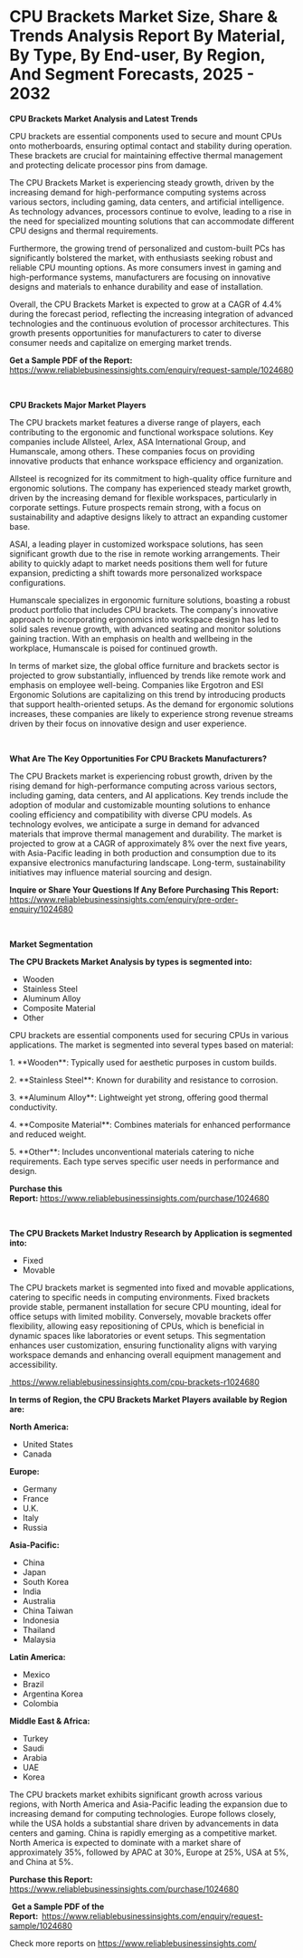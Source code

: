 <p><h1>CPU Brackets Market Size, Share & Trends Analysis Report By Material, By Type, By End-user, By Region, And Segment Forecasts, 2025 - 2032</h1></p><p><strong>CPU Brackets Market Analysis and Latest Trends</strong></p>
<p><p>CPU brackets are essential components used to secure and mount CPUs onto motherboards, ensuring optimal contact and stability during operation. These brackets are crucial for maintaining effective thermal management and protecting delicate processor pins from damage.</p><p>The CPU Brackets Market is experiencing steady growth, driven by the increasing demand for high-performance computing systems across various sectors, including gaming, data centers, and artificial intelligence. As technology advances, processors continue to evolve, leading to a rise in the need for specialized mounting solutions that can accommodate different CPU designs and thermal requirements.</p><p>Furthermore, the growing trend of personalized and custom-built PCs has significantly bolstered the market, with enthusiasts seeking robust and reliable CPU mounting options. As more consumers invest in gaming and high-performance systems, manufacturers are focusing on innovative designs and materials to enhance durability and ease of installation.</p><p>Overall, the CPU Brackets Market is expected to grow at a CAGR of 4.4% during the forecast period, reflecting the increasing integration of advanced technologies and the continuous evolution of processor architectures. This growth presents opportunities for manufacturers to cater to diverse consumer needs and capitalize on emerging market trends.</p></p>
<p><strong>Get a Sample PDF of the Report:&nbsp;</strong> <a href="https://www.reliablebusinessinsights.com/enquiry/request-sample/1024680?utm_campaign=2242&utm_medium=2&utm_source=Github&utm_content=ia&utm_term=06032025&utm_id=cpu-brackets">https://www.reliablebusinessinsights.com/enquiry/request-sample/1024680</a></p>
<p>&nbsp;</p>
<p><strong>CPU Brackets Major Market Players</strong></p>
<p><p>The CPU brackets market features a diverse range of players, each contributing to the ergonomic and functional workspace solutions. Key companies include Allsteel, Arlex, ASA International Group, and Humanscale, among others. These companies focus on providing innovative products that enhance workspace efficiency and organization.</p><p>Allsteel is recognized for its commitment to high-quality office furniture and ergonomic solutions. The company has experienced steady market growth, driven by the increasing demand for flexible workspaces, particularly in corporate settings. Future prospects remain strong, with a focus on sustainability and adaptive designs likely to attract an expanding customer base.</p><p>ASAI, a leading player in customized workspace solutions, has seen significant growth due to the rise in remote working arrangements. Their ability to quickly adapt to market needs positions them well for future expansion, predicting a shift towards more personalized workspace configurations.</p><p>Humanscale specializes in ergonomic furniture solutions, boasting a robust product portfolio that includes CPU brackets. The company's innovative approach to incorporating ergonomics into workspace design has led to solid sales revenue growth, with advanced seating and monitor solutions gaining traction. With an emphasis on health and wellbeing in the workplace, Humanscale is poised for continued growth.</p><p>In terms of market size, the global office furniture and brackets sector is projected to grow substantially, influenced by trends like remote work and emphasis on employee well-being. Companies like Ergotron and ESI Ergonomic Solutions are capitalizing on this trend by introducing products that support health-oriented setups. As the demand for ergonomic solutions increases, these companies are likely to experience strong revenue streams driven by their focus on innovative design and user experience.</p></p>
<p>&nbsp;</p>
<p><strong>What Are The Key Opportunities For CPU Brackets Manufacturers?</strong></p>
<p><p>The CPU Brackets market is experiencing robust growth, driven by the rising demand for high-performance computing across various sectors, including gaming, data centers, and AI applications. Key trends include the adoption of modular and customizable mounting solutions to enhance cooling efficiency and compatibility with diverse CPU models. As technology evolves, we anticipate a surge in demand for advanced materials that improve thermal management and durability. The market is projected to grow at a CAGR of approximately 8% over the next five years, with Asia-Pacific leading in both production and consumption due to its expansive electronics manufacturing landscape. Long-term, sustainability initiatives may influence material sourcing and design.</p></p>
<p><strong>Inquire or Share Your Questions If Any Before Purchasing This Report:</strong> <a href="https://www.reliablebusinessinsights.com/enquiry/pre-order-enquiry/1024680?utm_campaign=2242&utm_medium=2&utm_source=Github&utm_content=ia&utm_term=06032025&utm_id=cpu-brackets">https://www.reliablebusinessinsights.com/enquiry/pre-order-enquiry/1024680</a></p>
<p>&nbsp;</p>
<p><strong>Market Segmentation</strong></p>
<p><strong>The CPU Brackets Market Analysis by types is segmented into:</strong></p>
<p><ul><li>Wooden</li><li>Stainless Steel</li><li>Aluminum Alloy</li><li>Composite Material</li><li>Other</li></ul></p>
<p><p>CPU brackets are essential components used for securing CPUs in various applications. The market is segmented into several types based on material: </p><p>1. **Wooden**: Typically used for aesthetic purposes in custom builds.</p><p>2. **Stainless Steel**: Known for durability and resistance to corrosion.</p><p>3. **Aluminum Alloy**: Lightweight yet strong, offering good thermal conductivity.</p><p>4. **Composite Material**: Combines materials for enhanced performance and reduced weight.</p><p>5. **Other**: Includes unconventional materials catering to niche requirements. Each type serves specific user needs in performance and design.</p></p>
<p><strong>Purchase this Report:&nbsp;</strong><a href="https://www.reliablebusinessinsights.com/purchase/1024680?utm_campaign=2242&utm_medium=2&utm_source=Github&utm_content=ia&utm_term=06032025&utm_id=cpu-brackets">https://www.reliablebusinessinsights.com/purchase/1024680</a></p>
<p>&nbsp;</p>
<p><strong>The CPU Brackets Market Industry Research by Application is segmented into:</strong></p>
<p><ul><li>Fixed</li><li>Movable</li></ul></p>
<p><p>The CPU brackets market is segmented into fixed and movable applications, catering to specific needs in computing environments. Fixed brackets provide stable, permanent installation for secure CPU mounting, ideal for office setups with limited mobility. Conversely, movable brackets offer flexibility, allowing easy repositioning of CPUs, which is beneficial in dynamic spaces like laboratories or event setups. This segmentation enhances user customization, ensuring functionality aligns with varying workspace demands and enhancing overall equipment management and accessibility.</p></p>
<p><a href="https://www.reliablebusinessinsights.com/cpu-brackets-r1024680?utm_campaign=2242&utm_medium=2&utm_source=Github&utm_content=ia&utm_term=06032025&utm_id=cpu-brackets">&nbsp;https://www.reliablebusinessinsights.com/cpu-brackets-r1024680</a></p>
<p><strong>In terms of Region, the CPU Brackets Market Players available by Region are:</strong></p>
<p>
    <p> <strong> North America: </strong>
        <ul>
            <li>United States</li>
            <li>Canada</li>
        </ul>
        </p> 
    <p> <strong> Europe: </strong>
        <ul>
            <li>Germany</li>
            <li>France</li>
            <li>U.K.</li>
            <li>Italy</li>
            <li>Russia</li>
        </ul>
        </p> 
    <p> <strong> Asia-Pacific: </strong>
        <ul>
            <li>China</li>
            <li>Japan</li>
            <li>South Korea</li>
            <li>India</li>
            <li>Australia</li>
            <li>China Taiwan</li>
            <li>Indonesia</li>
            <li>Thailand</li>
            <li>Malaysia</li>
        </ul>
        </p> 
    <p> <strong> Latin America: </strong>
        <ul>
            <li>Mexico</li>
            <li>Brazil</li>
            <li>Argentina Korea</li>
            <li>Colombia</li>
        </ul>
        </p> 
    <p> <strong> Middle East & Africa: </strong>
        <ul>
            <li>Turkey</li>
            <li>Saudi</li>
            <li>Arabia</li>
            <li>UAE</li>
            <li>Korea</li>
        </ul>
    </p>
    </p>
<p><p>The CPU brackets market exhibits significant growth across various regions, with North America and Asia-Pacific leading the expansion due to increasing demand for computing technologies. Europe follows closely, while the USA holds a substantial share driven by advancements in data centers and gaming. China is rapidly emerging as a competitive market. North America is expected to dominate with a market share of approximately 35%, followed by APAC at 30%, Europe at 25%, USA at 5%, and China at 5%.</p></p>
<p><strong>Purchase this Report: </strong><a href="https://www.reliablebusinessinsights.com/purchase/1024680?utm_campaign=2242&utm_medium=2&utm_source=Github&utm_content=ia&utm_term=06032025&utm_id=cpu-brackets">https://www.reliablebusinessinsights.com/purchase/1024680</a></p>
<p>&nbsp;<strong>Get a Sample PDF of the Report:&nbsp;&nbsp;</strong><a href="https://www.reliablebusinessinsights.com/enquiry/request-sample/1024680?utm_campaign=2242&utm_medium=2&utm_source=Github&utm_content=ia&utm_term=06032025&utm_id=cpu-brackets">https://www.reliablebusinessinsights.com/enquiry/request-sample/1024680</a></p>
<p><strong></strong></p>
<p>Check more reports on <a href="https://www.reliablebusinessinsights.com/?utm_campaign=2242&utm_medium=2&utm_source=Github&utm_content=ia&utm_term=06032025&utm_id=cpu-brackets">https://www.reliablebusinessinsights.com/</a></p>